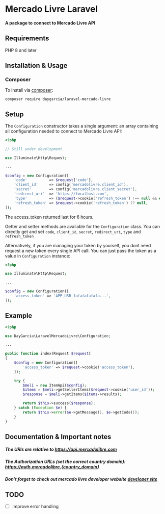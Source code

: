 # Mercado Livre Laravel

<h4>A package to connect to Mercado Livre API</h4>

## Requirements

PHP 8 and later

## Installation & Usage

### Composer

To install via [composer](http://getcomposer.org/):

```
composer require daygarcia/laravel-mercado-livre
```

## Setup

The `Configuration` constructor takes a single argument: an array containing all configuration needed to connect to Mercado Livre API:

```php
<?php

// Still under development

use Illuminate\Http\Request;

...

$config = new Configuration([
    'code'          => $request['code'],
    'client_id'     => config('mercadolivre.client_id'),
    'secret'        => config('mercadolivre.client_secret'),
    'redirect_uri'  => 'https://localhost.com',
    'type'          => ($request->cookie('refresh_token') !== null && empty($request['code'])) ? 'renew' : 'new',
    'refresh_token' => $request->cookie('refresh_token') ?? null,
]);


```

The access_token returned last for 6 hours.

Getter and setter methods are available for the `Configuration` class. You can directly get and set `code`, `client_id`, `secret`, `redirect_uri`, `type` and `refresh_token`

Alternatively, if you are managing your token by yourself, you dont need request a new token every single API call. You can just pass the token as a value in `Configuration` instance:

```php
<?php

use Illuminate\Http\Request;

...

$config = new Configuration([
    'access_token' => 'APP_USR-fafafafafafa...',
]);


```

## Example

```php
<?php

use DayGarcia\LaravelMercadoLivre\Configuration;

...

public function index(Request $request)
{
    $config = new Configuration([
        'access_token' => $request->cookie('access_token'),
    ]);

    try {
        $meli = new ItemApi($config);
        $items = $meli->getSellerItems($request->cookie('user_id'));
        $response = $meli->getItems($items->results);

        return $this->success($response);
    } catch (Exception $e) {
        return $this->error($e->getMessage(), $e->getCode());
    }
}


```

## Documentation & Important notes

##### The URIs are relative to https://api.mercadolibre.com

##### The Authorization URLs (set the correct country domain): https://auth.mercadolibre.{country_domain}

##### Don’t forget to check out mercado livre developer website [developer site](https://developers.mercadolibre.com/)

## TODO
- [ ] Improve error handling
